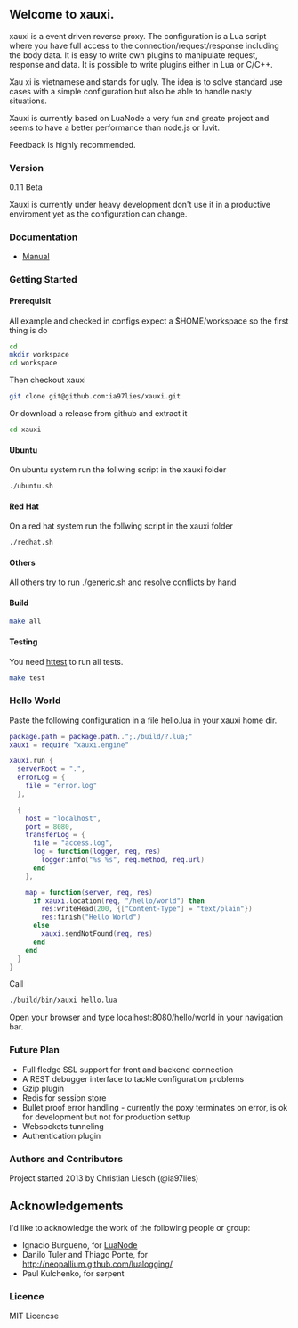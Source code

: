 ## Welcome to xauxi.
xauxi is a event driven reverse proxy. The configuration is a Lua script where you have full access to the connection/request/response including the body data. It is easy to write own plugins to manipulate request, response and data. It is possible to write plugins either in Lua or C/C++.

Xau xi is vietnamese and stands for ugly. The idea is to solve standard use cases with a simple configuration but also be able to handle nasty situations.

Xauxi is currently based on LuaNode a very fun and greate project and seems to have a better performance than node.js or luvit.

Feedback is highly recommended.

### Version
0.1.1 Beta

Xauxi is currently under heavy development don't use it in a productive enviroment yet as the configuration can change.

### Documentation
* [Manual](https://github.com/ia97lies/xauxi/blob/master/doc/manual/README.md)

### Getting Started
#### Prerequisit
All example and checked in configs expect a $HOME/workspace so the first thing is do
```bash
cd
mkdir workspace
cd workspace
```

Then checkout xauxi
```bash
git clone git@github.com:ia97lies/xauxi.git
```
Or download a release from github and extract it 
```bash
cd xauxi
```

#### Ubuntu
On ubuntu system run the follwing script in the xauxi folder
```bash
./ubuntu.sh
```

#### Red Hat
On a red hat system run the follwing script in the xauxi folder
```bash
./redhat.sh
```

#### Others
All others try to run ./generic.sh and resolve conflicts by hand

#### Build
```bash
make all
```

#### Testing
You need [httest](https://sourceforge.net/projects/htt/) to run all tests.
```bash
make test
```

### Hello World
Paste the following configuration in a file hello.lua in your xauxi home dir.
```lua
package.path = package.path..";./build/?.lua;"
xauxi = require "xauxi.engine"

xauxi.run {
  serverRoot = ".",
  errorLog = {
    file = "error.log"
  },

  {
    host = "localhost",
    port = 8080,
    transferLog = { 
      file = "access.log", 
      log = function(logger, req, res)
        logger:info("%s %s", req.method, req.url)
      end 
    },

    map = function(server, req, res)
      if xauxi.location(req, "/hello/world") then
        res:writeHead(200, {["Content-Type"] = "text/plain"})
        res:finish("Hello World")
      else
        xauxi.sendNotFound(req, res)
      end
    end
  }
}
```

Call 
```bash
./build/bin/xauxi hello.lua
```

Open your browser and type localhost:8080/hello/world in your navigation bar.

### Future Plan
 - Full fledge SSL support for front and backend connection
 - A REST debugger interface to tackle configuration problems
 - Gzip plugin
 - Redis for session store 
 - Bullet proof error handling - currently the poxy terminates on error, is ok for development but not for production settup
 - Websockets tunneling
 - Authentication plugin

### Authors and Contributors
Project started 2013 by Christian Liesch (@ia97lies)

## Acknowledgements #
I'd like to acknowledge the work of the following people or group:

 - Ignacio Burgueno, for [LuaNode](https://github.com/ignacio/luanode)
 - Danilo Tuler and Thiago Ponte, for http://neopallium.github.com/lualogging/
 - Paul Kulchenko, for serpent


### Licence
MIT Licencse

